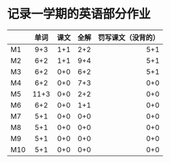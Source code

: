 # 记录一学期的英语部分作业

|            |  单词  |  课文   | 全解  | 罚写课文（没背的）|
| ------  | :---:    | :---:   |:---:  |    ----:        |
|    M1  | 9+3   | 1+1         |  2+2  |    5+1          |
|    M2  | 6+2   | 1+1         |  9+4  |    5+1          |
|    M3  | 6+2   | 0+0         |  6+2  |    5+1          |
|    M4  | 6+2   | 0+0         |  7+3  |    0+0          |
|    M5  | 11+3  | 0+0         |  2+2  |    0+0          |
|    M6  | 6+2   | 0+0         |  1+1  |    0+0          |
|    M7  | 5+1   | 0+0         |  0+0  |    0+0          |
|    M8  | 5+1   | 0+0         |  0+0  |    0+0          |
|    M9  | 5+1   | 0+0         |  0+0  |    0+0          |
|   M10  | 5+1   | 0+0         |  0+0  |    0+0          |
